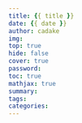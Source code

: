 ```yaml
---
title: {{ title }}
date: {{ date }}
author: cadake
img:
top: true
hide: false
cover: true
password:
toc: true
mathjax: true
summary:
tags:
categories:
---
```

